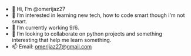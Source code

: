 - 👋 Hi, I’m @omerijaz27
- 👀 I’m interested in learning new tech, how to code smart though i'm not smart. 
- 🌱 I’m currently working 9/6.
- 💞️ I’m looking to collaborate on python projects and something interesting that help me learn something.
- 📫 Email: omerijaz27@gmail.com

<!---
omerijaz27/omerijaz27 is a ✨ special ✨ repository because its `README.md` (this file) appears on your GitHub profile.
You can click the Preview link to take a look at your changes.
--->
